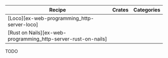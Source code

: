 | Recipe | Crates | Categories |
|--------|--------|------------|
| [Loco][ex-web-programming_http-server-loco] |  |  |
| [Rust on Nails][ex-web-programming_http-server-rust-on-nails] |  |  |

<div class="hidden">
TODO
</div>
